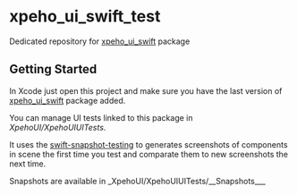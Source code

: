 # xpeho_ui_swift_test

Dedicated repository for [xpeho_ui_swift](https://github.com/XPEHO/xpeho_ui_swift) package

## Getting Started

In Xcode just open this project and make sure you have the last version of [xpeho_ui_swift](https://github.com/XPEHO/xpeho_ui_swift) package added.

You can manage UI tests linked to this package in _XpehoUI/XpehoUIUITests_.

It uses the [swift-snapshot-testing](https://github.com/pointfreeco/swift-snapshot-testing) to generates screenshots of components in scene the first time you test and comparate them to new screenshots the next time.

Snapshots are available in \_XpehoUI/XpehoUIUITests/\_\_Snapshots\_\_\_
